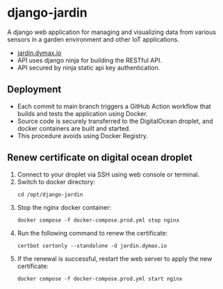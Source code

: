 # django-jardin
A django web application for managing and visualizing data from various sensors in a garden environment and other IoT applications.

- [jardin.dymax.io](https://jardin.dymax.io)
- API uses django ninja for building the RESTful API.
- API secured by ninja static api key authentication.

## Deployment
- Each commit to main branch triggers a GitHub Action workflow that builds and tests the application using Docker.
- Source code is securely transferred to the DigitalOcean droplet, and docker containers are built and started.
- This procedure avoids using Docker Registry.

## Renew certificate on digital ocean droplet
1. Connect to your droplet via SSH using web console or terminal.
2. Switch to docker directory:
   ```
   cd /opt/django-jardin
   ```
3. Stop the nginx docker container:
   ```
   docker compose -f docker-compose.prod.yml stop nginx
   ```
4. Run the following command to renew the certificate:
   ```
   certbot certonly --standalone -d jardin.dymax.io
   ```
5. If the renewal is successful, restart the web server to apply the new certificate:
    ```
    docker compose -f docker-compose.prod.yml start nginx
    ```